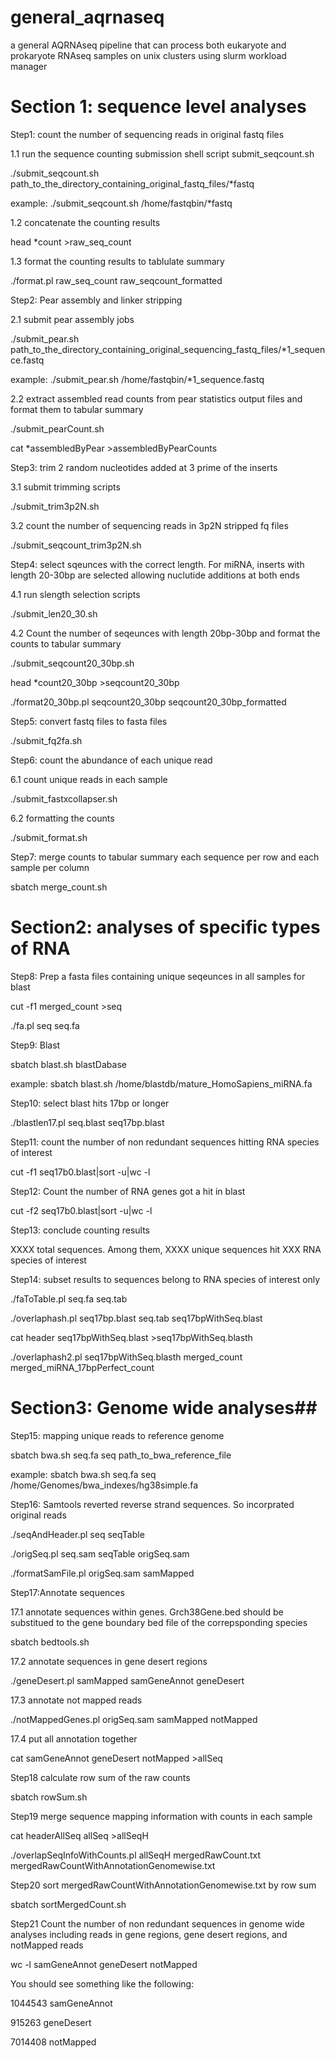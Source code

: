 # general_aqrnaseq
a general AQRNAseq pipeline that can process both eukaryote and prokaryote RNAseq samples on unix clusters using slurm workload manager

# Section 1: sequence level analyses
Step1: count the number of sequencing reads in original fastq files

1.1 run the sequence counting submission shell script submit_seqcount.sh

./submit_seqcount.sh path_to_the_directory_containing_original_fastq_files/*fastq

example: ./submit_seqcount.sh /home/fastqbin/*fastq

1.2 concatenate the counting results

head *count >raw_seq_count

1.3 format the counting results to tablulate summary

./format.pl raw_seq_count raw_seqcount_formatted

Step2: Pear assembly and linker stripping

2.1 submit pear assembly jobs

./submit_pear.sh path_to_the_directory_containing_original_sequencing_fastq_files/*1_sequence.fastq

example: ./submit_pear.sh /home/fastqbin/*1_sequence.fastq

2.2 extract assembled read counts from pear statistics output files and format them to tabular summary

./submit_pearCount.sh

cat *assembledByPear >assembledByPearCounts

Step3: trim 2 random nucleotides added at 3 prime of the inserts

3.1 submit trimming scripts

./submit_trim3p2N.sh

3.2 count the number of sequencing reads in 3p2N stripped fq files

./submit_seqcount_trim3p2N.sh

Step4: select sqeunces with the correct length. For miRNA, inserts with length 20-30bp are selected allowing nuclutide additions at both ends

4.1 run  slength selection scripts

./submit_len20_30.sh

4.2 Count the number of seqeunces with length 20bp-30bp and format the counts to tabular summary

./submit_seqcount20_30bp.sh

head *count20_30bp >seqcount20_30bp

./format20_30bp.pl seqcount20_30bp seqcount20_30bp_formatted

Step5: convert fastq files to fasta files

./submit_fq2fa.sh

Step6: count the abundance of each unique read

6.1 count unique reads in each sample

./submit_fastxcollapser.sh

6.2 formatting the counts

./submit_format.sh

Step7: merge counts to tabular summary each sequence per row and each sample per column

sbatch merge_count.sh

# Section2: analyses of specific types of RNA

Step8: Prep a fasta files containing unique seqeunces in all samples for blast

cut -f1 merged_count >seq

./fa.pl seq seq.fa

Step9: Blast

sbatch blast.sh blastDabase

example: sbatch blast.sh /home/blastdb/mature_HomoSapiens_miRNA.fa

Step10: select blast hits 17bp or longer

./blastlen17.pl seq.blast seq17bp.blast

Step11: count the number of non redundant sequences hitting RNA species of interest

cut -f1 seq17b0.blast|sort -u|wc -l

Step12: Count the number of RNA genes got a hit in blast

cut -f2 seq17b0.blast|sort -u|wc -l

Step13: conclude counting results

XXXX total sequences. Among them, XXXX unique sequences hit XXX RNA species of interest

Step14: subset results to sequences belong to RNA species of interest only

./faToTable.pl seq.fa seq.tab

./overlaphash.pl seq17bp.blast seq.tab seq17bpWithSeq.blast

cat header seq17bpWithSeq.blast >seq17bpWithSeq.blasth

./overlaphash2.pl seq17bpWithSeq.blasth merged_count merged_miRNA_17bpPerfect_count

# Section3: Genome wide analyses##

Step15: mapping unique reads to reference genome

sbatch bwa.sh seq.fa seq path_to_bwa_reference_file

example: sbatch bwa.sh seq.fa seq /home/Genomes/bwa_indexes/hg38simple.fa

Step16: Samtools reverted reverse strand sequences. So incorprated original reads

./seqAndHeader.pl seq seqTable

./origSeq.pl seq.sam seqTable origSeq.sam

./formatSamFile.pl origSeq.sam samMapped

Step17:Annotate sequences

17.1 annotate sequences within genes.  Grch38Gene.bed should be substitued to the gene boundary bed file of the correpsponding species

sbatch bedtools.sh

17.2 annotate sequences in gene desert regions

./geneDesert.pl samMapped samGeneAnnot geneDesert

17.3 annotate not mapped reads

./notMappedGenes.pl origSeq.sam samMapped notMapped

17.4 put all annotation together

cat samGeneAnnot geneDesert notMapped >allSeq

Step18 calculate row sum of the raw counts

sbatch rowSum.sh

Step19 merge sequence mapping information with counts in each sample

cat headerAllSeq allSeq >allSeqH

./overlapSeqInfoWithCounts.pl allSeqH mergedRawCount.txt mergedRawCountWithAnnotationGenomewise.txt

Step20 sort mergedRawCountWithAnnotationGenomewise.txt by row sum

sbatch sortMergedCount.sh

Step21 Count the number of non redundant sequences in genome wide analyses including reads in gene regions, gene desert regions, and notMapped reads

wc -l samGeneAnnot geneDesert notMapped

You should see something like the following:

1044543 samGeneAnnot

915263 geneDesert

7014408 notMapped
